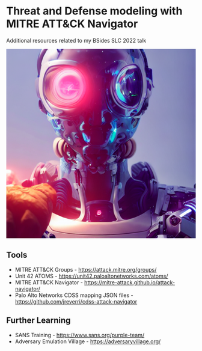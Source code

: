 # Threat and Defense modeling with MITRE ATT&CK Navigator
Additional resources related to my BSides SLC 2022 talk

![futuristic cyborg](images/seed_611273_00010.png)

## Tools
* MITRE ATT&CK Groups - https://attack.mitre.org/groups/
* Unit 42 ATOMS - https://unit42.paloaltonetworks.com/atoms/
* MITRE ATT&CK Navigator - https://mitre-attack.github.io/attack-navigator/
* Palo Alto Networks CDSS mapping JSON files - https://github.com/jreverri/cdss-attack-navigator

## Further Learning
* SANS Training - https://www.sans.org/purple-team/
* Adversary Emulation Village - https://adversaryvillage.org/
